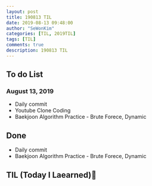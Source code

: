 ```yaml
---
layout: post
title: 190813 TIL
date: 2019-08-13 09:48:00
author: "SeWonKim"
categories: [TIL, 2019TIL]
tags: [TIL]
comments: true
description: 190813 TIL
---
```


## To do List

### August 13, 2019

- Daily commit
- Youtube Clone Coding
- Baekjoon Algorithm Practice - Brute Forece, Dynamic

## Done

- Daily commit
- Baekjoon Algorithm Practice - Brute Forece, Dynamic

## TIL (Today I Laearned)🤔
